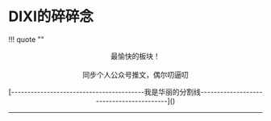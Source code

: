 

# DIXI的碎碎念

<div id="progress-container">
  <div id="progress-bar"></div>
</div>

!!! quote ""
    <center>
        <div class="xszt">最愉快的板块！</div>
    </center>  
    <center>
        <div class="xszt"> 同步个人公众号推文，偶尔叨逼叨</div>
    </center>  
 <center>[-----------------------------------------我是华丽的分割线-----------------------------------------]()</center>

---